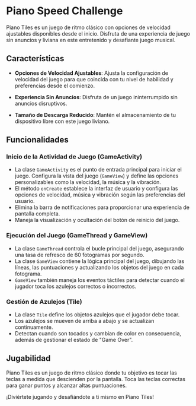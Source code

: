 # Piano Speed Challenge

Piano Tiles es un juego de ritmo clásico con opciones de velocidad ajustables disponibles desde el inicio. Disfruta de una experiencia de juego sin anuncios y liviana en este entretenido y desafiante juego musical.

## Características

- **Opciones de Velocidad Ajustables**: Ajusta la configuración de velocidad del juego para que coincida con tu nivel de habilidad y preferencias desde el comienzo.

- **Experiencia Sin Anuncios**: Disfruta de un juego ininterrumpido sin anuncios disruptivos.

- **Tamaño de Descarga Reducido**: Mantén el almacenamiento de tu dispositivo libre con este juego liviano.

## Funcionalidades

### Inicio de la Actividad de Juego (GameActivity)
- La clase `GameActivity` es el punto de entrada principal para iniciar el juego. Configura la vista del juego (`GameView`) y define las opciones personalizables como la velocidad, la música y la vibración.
- El método `onCreate` establece la interfaz de usuario y configura las opciones de velocidad, música y vibración según las preferencias del usuario.
- Elimina la barra de notificaciones para proporcionar una experiencia de pantalla completa.
- Maneja la visualización y ocultación del botón de reinicio del juego.

### Ejecución del Juego (GameThread y GameView)
- La clase `GameThread` controla el bucle principal del juego, asegurando una tasa de refresco de 60 fotogramas por segundo.
- La clase `GameView` contiene la lógica principal del juego, dibujando las líneas, las puntuaciones y actualizando los objetos del juego en cada fotograma.
- `GameView` también maneja los eventos táctiles para detectar cuando el jugador toca los azulejos correctos o incorrectos.

### Gestión de Azulejos (Tile)
- La clase `Tile` define los objetos azulejos que el jugador debe tocar.
- Los azulejos se mueven de arriba a abajo y se actualizan continuamente.
- Detectan cuando son tocados y cambian de color en consecuencia, además de gestionar el estado de "Game Over".

## Jugabilidad

Piano Tiles es un juego de ritmo clásico donde tu objetivo es tocar las teclas a medida que descienden por la pantalla. Toca las teclas correctas para ganar puntos y alcanzar altas puntuaciones.

¡Diviértete jugando y desafiándote a ti mismo en Piano Tiles!
